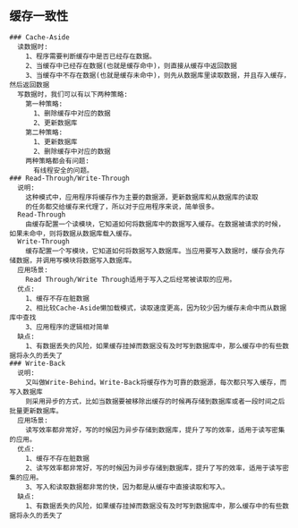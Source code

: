 ## 缓存一致性
    ### Cache-Aside
      读数据时:
        1、程序需要判断缓存中是否已经存在数据。
        2、当缓存中已经存在数据(也就是缓存命中)，则直接从缓存中返回数据
        3、当缓存中不存在数据(也就是缓存未命中)，则先从数据库里读取数据，并且存入缓存，然后返回数据
      写数据时，我们可以有以下两种策略:
        第一种策略:
          1、删除缓存中对应的数据
          2、更新数据库
        第二种策略:
          1、更新数据库
          2、删除缓存中对应的数据
        两种策略都会有问题:
          有线程安全的问题。
    ### Read-Through/Write-Through
      说明:
        这种模式中，应用程序将缓存作为主要的数据源，更新数据库和从数据库的读取
        的任务都交给缓存来代理了，所以对于应用程序来说，简单很多。
      Read-Through
        由缓存配置一个读模块，它知道如何将数据库中的数据写入缓存。在数据被请求的时候，如果未命中，则将数据从数据库载入缓存。
      Write-Through
        缓存配置一个写模块，它知道如何将数据写入数据库。当应用要写入数据时，缓存会先存储数据，并调用写模块将数据写入数据库。
      应用场景:
        Read Through/Write Through适用于写入之后经常被读取的应用。
      优点:
        1、缓存不存在脏数据
        2、相比较Cache-Aside懒加载模式，读取速度更高，因为较少因为缓存未命中而从数据库中查找
        3、应用程序的逻辑相对简单
      缺点:
        1、有数据丢失的风险，如果缓存挂掉而数据没有及时写到数据库中，那么缓存中的有些数据将永久的丢失了
    ### Write-Back
      说明:
        又叫做Write-Behind。Write-Back将缓存作为可靠的数据源，每次都只写入缓存，而写入数据库
        则采用异步的方式，比如当数据要被移除出缓存的时候再存储到数据库或者一段时间之后批量更新数据库。
      应用场景:
        读写效率都非常好，写的时候因为异步存储到数据库，提升了写的效率，适用于读写密集的应用。
      优点:
        1、缓存不存在脏数据
        2、读写效率都非常好，写的时候因为异步存储到数据库，提升了写的效率，适用于读写密集的应用。
        3、写入和读取数据都非常的快，因为都是从缓存中直接读取和写入。
      缺点:
        1、有数据丢失的风险，如果缓存挂掉而数据没有及时写到数据库中，那么缓存中的有些数据将永久的丢失了


      

